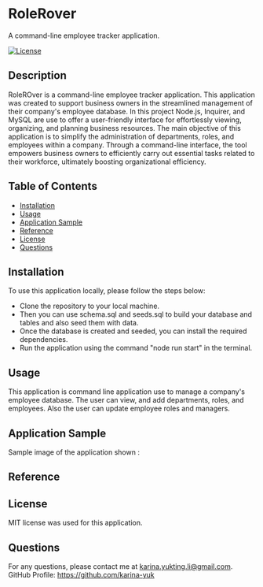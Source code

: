 # RoleRover
A command-line employee tracker application.

[![License](https://img.shields.io/badge/License-MIT-yellow.svg)](https://opensource.org/licenses/MIT)

## Description
RoleROver is a command-line employee tracker application. This application was created to support business owners in the streamlined management of their company's employee database. In this project Node.js, Inquirer, and MySQL are use to offer a user-friendly interface for effortlessly viewing, organizing, and planning business resources. The main objective of this application is to simplify the administration of departments, roles, and employees within a company. Through a command-line interface, the tool empowers business owners to efficiently carry out essential tasks related to their workforce, ultimately boosting organizational efficiency.
## Table of Contents

- [Installation](#installation)
- [Usage](#usage)
- [Application Sample](#application-sample)
- [Reference](#reference)
- [License](#license)
- [Questions](#questions)

## Installation
To use this application locally, please follow the steps below:
- Clone the repository to your local machine.
- Then you can use schema.sql and seeds.sql to build your database and tables and also seed them with data.
- Once the database is created and seeded, you can install the required dependencies.
- Run the application using the command "node run start" in the terminal.

## Usage
This application is command line application use to manage a company's employee database. The user can view, and add departments, roles, and employees. Also the user can update employee roles and managers.

## Application Sample

Sample image of the application shown :



## Reference


## License

MIT license was used for this application.

## Questions

For any questions, please contact me at <karina.yukting.li@gmail.com>.
GitHub Profile: https://github.com/karina-yuk
